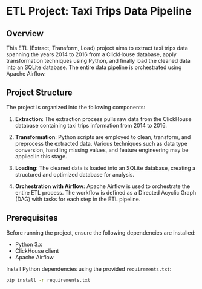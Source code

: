 # ETL Project: Taxi Trips Data Pipeline

## Overview

This ETL (Extract, Transform, Load) project aims to extract taxi trips data spanning the years 2014 to 2016 from a ClickHouse database, apply transformation techniques using Python, and finally load the cleaned data into an SQLite database. The entire data pipeline is orchestrated using Apache Airflow.

## Project Structure

The project is organized into the following components:

1. **Extraction**: The extraction process pulls raw data from the ClickHouse database containing taxi trips information from 2014 to 2016.

2. **Transformation**: Python scripts are employed to clean, transform, and preprocess the extracted data. Various techniques such as data type conversion, handling missing values, and feature engineering may be applied in this stage.

3. **Loading**: The cleaned data is loaded into an SQLite database, creating a structured and optimized database for analysis.

4. **Orchestration with Airflow**: Apache Airflow is used to orchestrate the entire ETL process. The workflow is defined as a Directed Acyclic Graph (DAG) with tasks for each step in the ETL pipeline.

## Prerequisites

Before running the project, ensure the following dependencies are installed:

- Python 3.x
- ClickHouse client
- Apache Airflow

Install Python dependencies using the provided `requirements.txt`:

```bash
pip install -r requirements.txt
